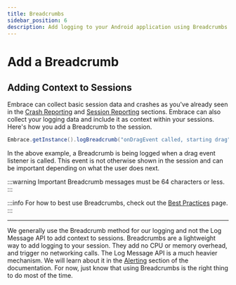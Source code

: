 ```yaml
---
title: Breadcrumbs
sidebar_position: 6
description: Add logging to your Android application using Breadcrumbs with the Embrace SDK
---
```

# Add a Breadcrumb

## Adding Context to Sessions

Embrace can collect basic session data and crashes as you've already seen in the [Crash Reporting](/android/integration/crash-reporting/) and [Session Reporting](/android/integration/session-reporting/) sections.
Embrace can also collect your logging data and include it as context within your sessions.
Here's how you add a Breadcrumb to the session.

```java
Embrace.getInstance().logBreadcrumb("onDragEvent called, starting drag");
```

In the above example, a Breadcrumb is being logged when a drag event listener is called.
This event is not otherwise shown in the session and can be important depending on what the user does next.

:::warning Important
Breadcrumb messages must be 64 characters or less.
:::

:::info
For how to best use Breadcrumbs, check out the [Best Practices](/best-practices/breadcrumbs/) page.
:::

---

We generally use the Breadcrumb method for our logging and not the Log Message API to add context to sessions.
Breadcrumbs are a lightweight way to add logging to your session. They add no CPU or memory overhead, and trigger no networking calls.
The Log Message API is a much heavier mechanism. We will learn about it in the [Alerting](/android/integration/log-message-api/) section of the documentation.
For now, just know that using Breadcrumbs is the right thing to do most of the time.
